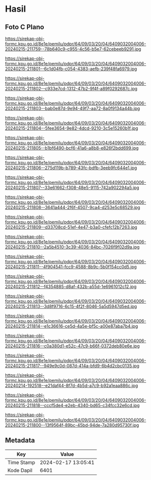 # Hasil

## Foto C Plano

https://sirekap-obj-formc.kpu.go.id/8e1e/pemilu/pdpr/64/09/03/20/04/6409032004006-20240215-211759--78b640c9-c955-4c56-b5e7-62cebeeb9291.jpg

https://sirekap-obj-formc.kpu.go.id/8e1e/pemilu/pdpr/64/09/03/20/04/6409032004006-20240215-211801--6c1d04fb-c054-4383-aefb-239f48fa6979.jpg

https://sirekap-obj-formc.kpu.go.id/8e1e/pemilu/pdpr/64/09/03/20/04/6409032004006-20240215-211802--c933e7cd-1312-47b2-9f4f-a89f0292687c.jpg

https://sirekap-obj-formc.kpu.go.id/8e1e/pemilu/pdpr/64/09/03/20/04/6409032004006-20240215-211803--bab0e87d-9e94-49f7-aa72-8a0f9134a44b.jpg

https://sirekap-obj-formc.kpu.go.id/8e1e/pemilu/pdpr/64/09/03/20/04/6409032004006-20240215-211804--5fee3654-9e82-4dcd-9210-3c5e15260b1f.jpg

https://sirekap-obj-formc.kpu.go.id/8e1e/pemilu/pdpr/64/09/03/20/04/6409032004006-20240215-211805--b1bf6490-bcf6-41a6-a8b8-e826f2bdd699.jpg

https://sirekap-obj-formc.kpu.go.id/8e1e/pemilu/pdpr/64/09/03/20/04/6409032004006-20240215-211806--275d119b-b789-43fc-bdfb-3eeb9fc644e1.jpg

https://sirekap-obj-formc.kpu.go.id/8e1e/pemilu/pdpr/64/09/03/20/04/6409032004006-20240215-211807--33e61662-f308-48e5-9115-742a902294a5.jpg

https://sirekap-obj-formc.kpu.go.id/8e1e/pemilu/pdpr/64/09/03/20/04/6409032004006-20240215-211808--3641a444-2f6f-4507-9ca4-d253e5c68529.jpg

https://sirekap-obj-formc.kpu.go.id/8e1e/pemilu/pdpr/64/09/03/20/04/6409032004006-20240215-211809--d33708cd-51ef-4e47-b3a0-cfefc12b7263.jpg

https://sirekap-obj-formc.kpu.go.id/8e1e/pemilu/pdpr/64/09/03/20/04/6409032004006-20240215-211810--2a5b4510-3c39-4036-84bc-7026f9f02d9a.jpg

https://sirekap-obj-formc.kpu.go.id/8e1e/pemilu/pdpr/64/09/03/20/04/6409032004006-20240215-211811--4f904541-fcc9-4588-8b9c-5b0f154cc0d5.jpg

https://sirekap-obj-formc.kpu.go.id/8e1e/pemilu/pdpr/64/09/03/20/04/6409032004006-20240215-211812--f4354885-d8af-432b-a55d-1e6961012c12.jpg

https://sirekap-obj-formc.kpu.go.id/8e1e/pemilu/pdpr/64/09/03/20/04/6409032004006-20240215-211813--3d8f9716-6c15-4f2f-8046-5a5d5947d5ed.jpg

https://sirekap-obj-formc.kpu.go.id/8e1e/pemilu/pdpr/64/09/03/20/04/6409032004006-20240215-211814--e1c36616-ce5d-4a5e-bf5c-a00e87aba7b4.jpg

https://sirekap-obj-formc.kpu.go.id/8e1e/pemilu/pdpr/64/09/03/20/04/6409032004006-20240215-211816--c0a380d1-e52c-47c9-b66f-0372deb80e6e.jpg

https://sirekap-obj-formc.kpu.go.id/8e1e/pemilu/pdpr/64/09/03/20/04/6409032004006-20240215-211817--949e9c0d-087d-414a-bfd9-6b4d2cbc0135.jpg

https://sirekap-obj-formc.kpu.go.id/8e1e/pemilu/pdpr/64/09/03/20/04/6409032004006-20240214-192518--e21daf44-8f7d-4b5d-a7c9-b92a1eaa886c.jpg

https://sirekap-obj-formc.kpu.go.id/8e1e/pemilu/pdpr/64/09/03/20/04/6409032004006-20240215-211818--cccf5de4-e2eb-4340-bd65-c34fcc32e6cd.jpg

https://sirekap-obj-formc.kpu.go.id/8e1e/pemilu/pdpr/64/09/03/20/04/6409032004006-20240215-211800--13f9564f-89bc-45bd-94de-7a280d95730f.jpg


## Metadata

| Key        | Value               |
| ---------- | ------------------- |
| Time Stamp | 2024-02-17 13:05:41 |
| Kode Dapil | 6401                |



